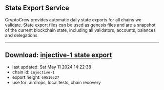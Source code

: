 ## State Export Service
CryptoCrew provides automatic daily state exports for all chains we validate. State export files can be used as genesis files and are a snapshot of the current blockchain state, including all validators, accounts, balances and delegations.

---
**Download: [injective-1 state export](https://dl-eu2.ccvalidators.com/SERVICE/injective/injective-1_export_69510527.json)**
---

- last updated: Sat May 11 2024 14:22:38
- chain id: `injective-1`
- export height: `69510527`
- use for: airdrops, local tests, chain recovery
